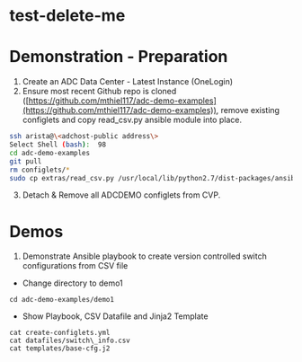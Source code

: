 # test-delete-me

# Demonstration - Preparation

1.  Create an ADC Data Center - Latest Instance (OneLogin)
2.  Ensure most recent Github repo is cloned ([https://github.com/mthiel117/adc-demo-examples](https://github.com/mthiel117/adc-demo-examples)), remove existing configlets and copy read\_csv.py ansible module into place.

```sh
ssh arista@\<adchost-public address\>
Select Shell (bash):  98
cd adc-demo-examples
git pull
rm configlets/*
sudo cp extras/read_csv.py /usr/local/lib/python2.7/dist-packages/ansible/modules/files/.
```

3.  Detach &amp; Remove all ADCDEMO configlets from CVP.
 

# Demos

1. Demonstrate Ansible playbook to create version controlled switch configurations from CSV file
  - Change directory to demo1
```
cd adc-demo-examples/demo1
```
  - Show Playbook, CSV Datafile and Jinja2 Template
```
cat create-configlets.yml
cat datafiles/switch\_info.csv
cat templates/base-cfg.j2
```
